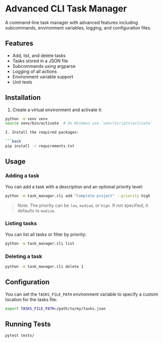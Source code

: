 # Advanced CLI Task Manager

A command-line task manager with advanced features including subcommands, environment variables, logging, and configuration files.

## Features

- Add, list, and delete tasks
- Tasks stored in a JSON file
- Subcommands using argparse
- Logging of all actions
- Environment variable support
- Unit tests

## Installation

1. Create a virtual environment and activate it:

```bash
python -m venv venv
source venv/bin/activate  # On Windows use `venv\Scripts\activate`

2. Install the required packages:

```bash
pip install -r requirements.txt
```

## Usage

### Adding a task

You can add a task with a description and an optional priority level:

```bash
python -m task_manager.cli add "Complete project" --priority high
```

> Note: The priority can be `low`, `medium`, or `high`. If not specified, it defaults to `medium`.

### Listing tasks

You can list all tasks or filter by priority:

```bash
python -m task_manager.cli list
```

### Deleting a task

```bash
python -m task_manager.cli delete 1
```

## Configuration

You can set the `TASKS_FILE_PATH` environment variable to specify a custom location for the tasks file:

```bash
export TASKS_FILE_PATH=/path/to/my/tasks.json
```

## Running Tests

```bash
pytest tests/
```
